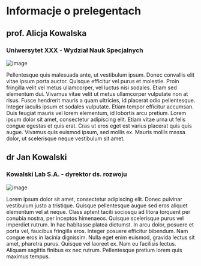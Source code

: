 
# Informacje o prelegentach

## prof. Alicja Kowalska

### Uniwersytet XXX - Wydział Nauk Specjalnych

![image](./zdjecia_prelegentow/avatar_she.png#prelegent)

Pellentesque quis malesuada ante, ut vestibulum ipsum. 
Donec convallis elit vitae ipsum porta auctor. 
Quisque efficitur vel purus et molestie. 
Proin fringilla velit vel metus ullamcorper, vel luctus nisi sodales. 
Etiam sed elementum dui. 
Vivamus vitae velit ut metus ullamcorper vulputate non at risus. 
Fusce hendrerit mauris a quam ultricies, id placerat odio pellentesque. 
Integer iaculis ipsum et sodales vulputate. Etiam tempor efficitur accumsan. 
Duis feugiat mauris vel lorem elementum, id lobortis arcu pretium. 
Lorem ipsum dolor sit amet, consectetur adipiscing elit. 
Etiam vitae urna ut felis congue egestas et quis erat. 
Cras ut eros eget est varius placerat quis quis augue. 
Vivamus quis euismod ipsum, sed mollis ex. 
Mauris mollis massa dolor, ut scelerisque neque vestibulum sit amet.

## dr Jan Kowalski

### Kowalski Lab S.A. - dyrektor ds. rozwoju

![image](./zdjecia_prelegentow/avatar_he.png#prelegent)

Lorem ipsum dolor sit amet, consectetur adipiscing elit.
Donec pulvinar vestibulum justo a tristique. 
Quisque pellentesque augue sed eros aliquet elementum vel at neque. 
Class aptent taciti sociosqu ad litora torquent per conubia nostra, per inceptos himenaeos. 
Quisque scelerisque purus vel imperdiet rutrum. 
In hac habitasse platea dictumst. 
In arcu dolor, posuere et porta vel, faucibus fringilla eros. 
Integer posuere efficitur bibendum. 
Nam congue eros in lacinia dignissim. 
Nulla eget enim euismod, gravida lectus sit amet, pharetra purus. 
Quisque vel laoreet ex. 
Nam eu facilisis lectus. 
Aliquam sagittis finibus ex nec rutrum. 
Pellentesque pretium lorem quis maximus tempus.
